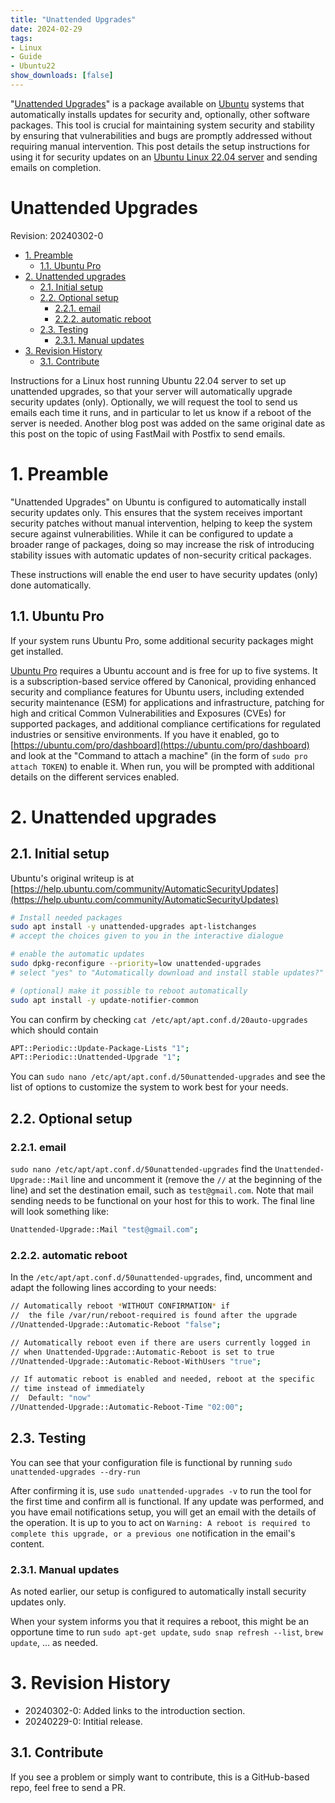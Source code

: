 ```yaml
---
title: "Unattended Upgrades"
date: 2024-02-29
tags:
- Linux
- Guide
- Ubuntu22
show_downloads: [false]
---
```


"[Unattended Upgrades](https://manpages.ubuntu.com/manpages/jammy/man8/unattended-upgrade.8.html)" is a package available on [Ubuntu](https://ubuntu.com/) systems that automatically installs updates for security and, optionally, other software packages. 
This tool is crucial for maintaining system security and stability by ensuring that vulnerabilities and bugs are promptly addressed without requiring manual intervention.
This post details the setup instructions for using it for security updates on an [Ubuntu Linux 22.04 server](https://ubuntu.com/server) and sending emails on completion.

<h1>Unattended Upgrades</h1>

Revision: 20240302-0

- [1. Preamble](#1-preamble)
  - [1.1. Ubuntu Pro](#11-ubuntu-pro)
- [2. Unattended upgrades](#2-unattended-upgrades)
  - [2.1. Initial setup](#21-initial-setup)
  - [2.2. Optional setup](#22-optional-setup)
    - [2.2.1. email](#221-email)
    - [2.2.2. automatic reboot](#222-automatic-reboot)
  - [2.3. Testing](#23-testing)
    - [2.3.1. Manual updates](#231-manual-updates)
- [3. Revision History](#3-revision-history)
  - [3.1. Contribute](#31-contribute)

Instructions for a Linux host running Ubuntu 22.04 server to set up unattended upgrades, so that your server will automatically upgrade security updates (only).
Optionally, we will request the tool to send us emails each time it runs, and in particular to let us know if a reboot of the server is needed. Another blog post was added on the same original date as this post on the topic of using FastMail with Postfix to send emails.

# 1. Preamble

"Unattended Upgrades" on Ubuntu is configured to automatically install security updates only. This ensures that the system receives important security patches without manual intervention, helping to keep the system secure against vulnerabilities. 
While it can be configured to update a broader range of packages, doing so may increase the risk of introducing stability issues with automatic updates of non-security critical packages.

These instructions will enable the end user to have security updates (only) done automatically. 

## 1.1. Ubuntu Pro

If your system runs Ubuntu Pro, some additional security packages might get installed.

[Ubuntu Pro](https://ubuntu.com/pro) requires a Ubuntu account and is free for up to five systems. It is a subscription-based service offered by Canonical, providing enhanced security and compliance features for Ubuntu users, including extended security maintenance (ESM) for applications and infrastructure, patching for high and critical Common Vulnerabilities and Exposures (CVEs) for supported packages, and additional compliance certifications for regulated industries or sensitive environments. If you have it enabled, go to [https://ubuntu.com/pro/dashboard](https://ubuntu.com/pro/dashboard) and look at the "Command to attach a machine" (in the form of `sudo pro attach TOKEN`) to enable it. When run, you will be prompted with additional details on the different services enabled.

# 2. Unattended upgrades

## 2.1. Initial setup

Ubuntu's original writeup is at [https://help.ubuntu.com/community/AutomaticSecurityUpdates](https://help.ubuntu.com/community/AutomaticSecurityUpdates)

```bash
# Install needed packages
sudo apt install -y unattended-upgrades apt-listchanges
# accept the choices given to you in the interactive dialogue

# enable the automatic updates
sudo dpkg-reconfigure --priority=low unattended-upgrades
# select "yes" to "Automatically download and install stable updates?"

# (optional) make it possible to reboot automatically
sudo apt install -y update-notifier-common
```

You can confirm by checking `cat /etc/apt/apt.conf.d/20auto-upgrades` which should contain
```bash
APT::Periodic::Update-Package-Lists "1";
APT::Periodic::Unattended-Upgrade "1";
```

You can `sudo nano /etc/apt/apt.conf.d/50unattended-upgrades` and see the list of options to customize the system to work best for your needs.

## 2.2. Optional setup

### 2.2.1. email

`sudo nano /etc/apt/apt.conf.d/50unattended-upgrades` find the `Unattended-Upgrade::Mail` line and uncomment it (remove the `//` at the beginning of the line) and set the destination email, such as `test@gmail.com`. Note that mail sending needs to be functional on your host for this to work. The final line will look something like:
```bash
Unattended-Upgrade::Mail "test@gmail.com";
```

### 2.2.2. automatic reboot

In the `/etc/apt/apt.conf.d/50unattended-upgrades`, find, uncomment and adapt the following lines according to your needs:

```bash
// Automatically reboot *WITHOUT CONFIRMATION* if
//  the file /var/run/reboot-required is found after the upgrade
//Unattended-Upgrade::Automatic-Reboot "false";

// Automatically reboot even if there are users currently logged in
// when Unattended-Upgrade::Automatic-Reboot is set to true
//Unattended-Upgrade::Automatic-Reboot-WithUsers "true";

// If automatic reboot is enabled and needed, reboot at the specific
// time instead of immediately
//  Default: "now"
//Unattended-Upgrade::Automatic-Reboot-Time "02:00";
```

## 2.3. Testing

You can see that your configuration file is functional by running `sudo unattended-upgrades --dry-run`

After confirming it is, use `sudo unattended-upgrades -v` to run the tool for the first time and confirm all is functional.
If any update was performed, and you have email notifications setup, you will get an email with the details of the operation.
It is up to you to act on `Warning: A reboot is required to complete this upgrade, or a previous one` notification in the email's content.

### 2.3.1. Manual updates

As noted earlier, our setup is configured to automatically install security updates only.

When your system informs you that it requires a reboot, this might be an opportune time to run `sudo apt-get update`, `sudo snap refresh --list`, `brew update`, ... as needed.


# 3. Revision History

- 20240302-0: Added links to the introduction section.
- 20240229-0: Intitial release.
 
## 3.1. Contribute

If you see a problem or simply want to contribute, this is a GitHub-based repo, feel free to send a PR.
